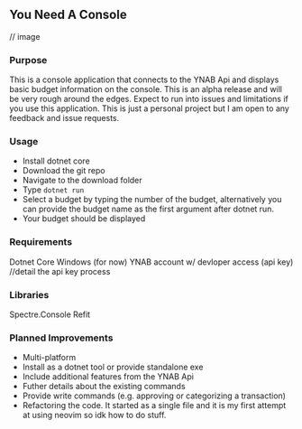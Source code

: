 ## You Need A Console

// image

### Purpose

This is a console application that connects to the YNAB Api and displays basic budget information on the console. This is an alpha release and will be very rough around the edges. Expect to run into issues and limitations if you use this application. 
This is just a personal project but I am open to any feedback and issue requests.

### Usage
- Install dotnet core
- Download the git repo
- Navigate to the download folder
- Type `dotnet run`
- Select a budget by typing the number of the budget, alternatively you can provide the budget name as the first argument after dotnet run.
- Your budget should be displayed

### Requirements
Dotnet Core
Windows (for now)
YNAB account w/ devloper access (api key)
//detail the api key process

### Libraries
Spectre.Console
Refit

### Planned Improvements
- Multi-platform
- Install as a dotnet tool or provide standalone exe
- Include additional features from the YNAB Api
- Futher details about the existing commands
- Provide write commands (e.g. approving or categorizing a transaction)
- Refactoring the code. It started as a single file and it is my first attempt at using neovim so idk how to do stuff.
